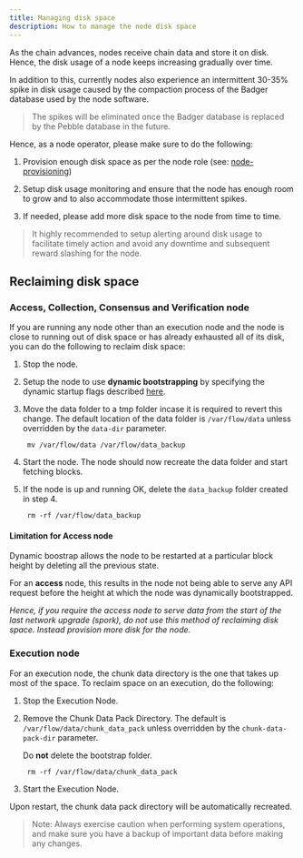 ```yaml
---
title: Managing disk space
description: How to manage the node disk space
---
```


As the chain advances, nodes receive chain data and store it on disk.
Hence, the disk usage of a node keeps increasing gradually over time.

In addition to this, currently nodes also experience an intermittent 30-35% spike in disk usage caused by the compaction process of the Badger database used by the node software.

> The spikes will be eliminated once the Badger database is replaced by the Pebble database in the future.


Hence, as a node operator, please make sure to do the following:

1. Provision enough disk space as per the node role (see: [node-provisioning](./node-provisioning.md))


2. Setup disk usage monitoring and ensure that the node has enough room to grow and to also accommodate those intermittent spikes.


3. If needed, please add more disk space to the node from time to time.

> It highly recommended to setup alerting around disk usage to facilitate timely action and avoid any downtime and subsequent reward slashing for the node.


## Reclaiming disk space

### Access, Collection, Consensus and Verification node

If you are running any node other than an execution node and the node is close to running out of disk space or has already exhausted all of its disk, you can do the following to reclaim disk space:

1. Stop the node.


2. Setup the node to use **dynamic bootstrapping** by specifying the dynamic startup flags described [here](./node-bootstrap.md#dynamic-startup).


4. Move the data folder to a tmp folder incase it is required to revert this change. The default location of the data folder is `/var/flow/data` unless overridden by the `data-dir` parameter.

   ``` mv /var/flow/data /var/flow/data_backup```


5. Start the node. The node should now recreate the data folder and start fetching blocks.


6. If the node is up and running OK, delete the `data_backup` folder created in step 4.

   ``` rm -rf /var/flow/data_backup```

#### Limitation for Access node

Dynamic boostrap allows the node to be restarted at a particular block height by deleting all the previous state.

For an **access** node, this results in the node not being able to serve any API request before the height at which the node was dynamically bootstrapped.

_Hence, if you require the access node to serve data from the start of the last network upgrade (spork), do not use this method of reclaiming disk space. Instead provision more disk for the node._

### Execution node

For an execution node, the chunk data directory is the one that takes up most of the space. To reclaim space on an execution, do the following:

1. Stop the Execution Node.


2. Remove the Chunk Data Pack Directory. The default is `/var/flow/data/chunk_data_pack` unless overridden by the `chunk-data-pack-dir` parameter. 

   Do **not** delete the bootstrap folder.

   ``` rm -rf /var/flow/data/chunk_data_pack```


3. Start the Execution Node.

Upon restart, the chunk data pack directory will be automatically recreated.


> Note: Always exercise caution when performing system operations, and make sure you have a backup of important data before making any changes.